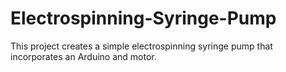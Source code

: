 # Electrospinning-Syringe-Pump
This project creates a simple electrospinning syringe pump that incorporates an Arduino and motor.

